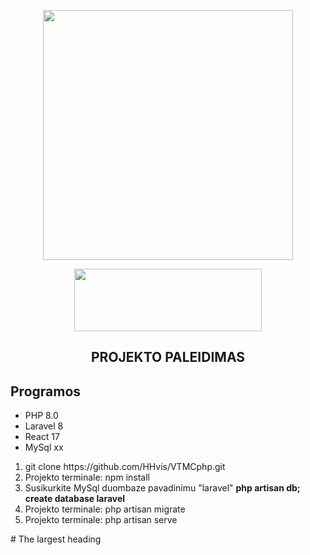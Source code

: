 <p align="center"><a href="https://laravel.com" target="_blank"><img src="https://raw.githubusercontent.com/laravel/art/master/logo-lockup/5%20SVG/2%20CMYK/1%20Full%20Color/laravel-logolockup-cmyk-red.svg" width="400"></a></p>
<p align="center"><a href="https://laravel.com" target="_blank"><img src="https://logos-download.com/wp-content/uploads/2016/09/React_logo_wordmark.png" width="300" height="100"></a></p>

<h2 align="center">PROJEKTO PALEIDIMAS</h2>
<h2>Programos</h2>

<ul>
  <li>PHP 8.0</li>
  <li>Laravel 8</li>
  <li>React 17</li>
  <li>MySql xx</li>
</ul> 

<ol>
  <li>git clone https://github.com/HHvis/VTMCphp.git</li>
  <li>Projekto terminale: npm install</li>
  <li>Susikurkite MySql duombaze pavadinimu "laravel" <strong>php artisan db; create database laravel</strong></li>
  <li>Projekto terminale: php artisan migrate</li>
  <li>Projekto terminale: php artisan serve</li>
</ol> 
# The largest heading
